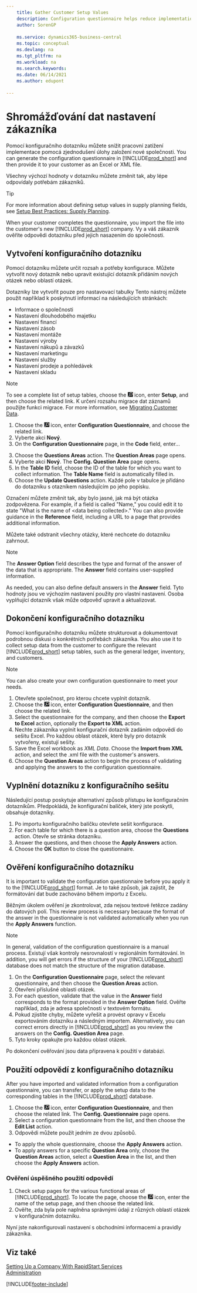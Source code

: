 ```yaml
---
    title: Gather Customer Setup Values
    description: Configuration questionnaire helps reduce implementation by streamlining setting up new companies and offering customers an Excel or XML file.
    author: SorenGP

    ms.service: dynamics365-business-central
    ms.topic: conceptual
    ms.devlang: na
    ms.tgt_pltfrm: na
    ms.workload: na
    ms.search.keywords:
    ms.date: 06/14/2021
    ms.author: edupont

---
```

# Shromážďování dat nastavení zákazníka
Pomocí konfiguračního dotazníku můžete snížit pracovní zatížení implementace pomocá zjednodušení úlohy založení nové společnosti. You can generate the configuration questionnaire in [!INCLUDE[prod_short](includes/prod_short.md)] and then provide it to your customer as an Excel or XML file.

Všechny výchozí hodnoty v dotazníku můžete změnit tak, aby lépe odpovídaly potřebám zákazníků.

> [!TIP]  
> For more information about defining setup values in supply planning fields, see [Setup Best Practices: Supply Planning](setup-best-practices-supply-planning.md).

When your customer completes the questionnaire, you import the file into the customer's new [!INCLUDE[prod_short](includes/prod_short.md)] company. Vy a váš zákazník ověříte odpovědi dotazníku před jejich nasazením do společnosti.

## Vytvoření konfiguračního dotazníku
Pomocí dotazníku můžete určit rozsah a potřeby konfigurace. Můžete vytvořit nový dotazník nebo upravit existující dotazník přidáním nových otázek nebo oblastí otázek.

<!-- A configuration questionnaire has the following structure
* The name of the questionnaire itself
* Question Areas that group questions about a similar subject. For example, you might create a question area that focuses on entering company information. Typically, configuration questionnaires have many question groups
* Questions that are closed ended, meaning that the customer must choose an answer, and can choose only one. -->

Dotazníky lze vytvořit pouze pro nastavovací tabulky Tento nástroj můžete použít například k poskytnutí informací na následujících stránkách:

- Informace o společnosti
- Nastavení dlouhodobého majetku
- Nastavení financí
- Nastavení zásob
- Nastavení montáže
- Nastavení výroby
- Nastavení nákupů a závazků
- Nastavení marketingu
- Nastavení služby
- Nastavení prodeje a pohledávek
- Nastavení skladu

> [!NOTE]  
> To see a complete list of setup tables, choose the ![Lightbulb that opens the Tell Me feature 1.](media/ui-search/search_small.png "Tell me what you want to do") icon, enter **Setup**, and then choose the related link. K určení rozsahu migrace dat záznamů použijte funkci migrace. For more information, see [Migrating Customer Data](admin-migrate-customer-data.md).

1. Choose the ![Lightbulb that opens the Tell Me feature 2.](media/ui-search/search_small.png "Tell me what you want to do") icon, enter **Configuration Questionnaire**, and choose the related link.
2. Vyberte akci **Nový**.
3. On the **Configuration Questionnaire** page, in the **Code** field, enter...
<!--4. In the **Name** field, enter...
5. Choose the **Question Areas** action. .
6. On the **Config. Question Areas** page, in the **Code** field, enter...
  
    > [!Note]  
    > The code is alphanumeric, and must start with a letter of the alphabet.
7. In the Table ID field, choose the table to which to apply the answer to the question. Your selection will determine the fields that are available for the questions, and thereby the answer selections.
  
    > [!Tip]
    > The list of table objects is long. If you know the name of the table, use **Search** in the upper left to find it in the list.
8. In the **Description** field, enter text that indicates the subject of the question group.
9. In the **No.** field, enter a number to define where the question appears in the sequence of questions.
10. In the **Field ID** field, choose the field the the customer's answer will be applied to. You can choose from the fields on the table you chose in the **Table ID** field.
  
    When you choose a field, [!INCLUDE[prod_short](includes/prod_short.md)] provides a suggestion in the **Question** field. You can edit the question if needed.
11. To add more questions to the questionnaire, repeat steps seven through 10.

> [!Tip]
> If at some point you change a question, or add a new one, choose the **Update Questions** action to update the list.

-->

3. Choose the **Questions Areas** action. The **Question Areas** page opens.
4. Vyberte akci **Nový**. The **Config. Question Area** page opens.
5. In the **Table ID** field, choose the ID of the table for which you want to collect information. The **Table Name** field is automatically filled in.
6. Choose the **Update Questions** action. Každé pole v tabulce je přidáno do dotazníku s otazníkem následujícím po jeho popisku.

Označení můžete změnit tak, aby bylo jasné, jak má být otázka zodpovězena. For example, if a field is called "Name," you could edit it to state "What is the name of \<data being collected\>." You can also provide guidance in the **Reference** field, including a URL to a page that provides additional information.

Můžete také odstranit všechny otázky, které nechcete do dotazníku zahrnout.

> [!NOTE]  
> The **Answer Option** field describes the type and format of the answer of the data that is appropriate. The **Answer** field contains user-supplied information.
>
> As needed, you can also define default answers in the **Answer** field. Tyto hodnoty jsou ve výchozím nastavení použity pro vlastní nastavení. Osoba vyplňující dotazník však může odpověď upravit a aktualizovat.

## Dokončení konfiguračního dotazníku
Pomocí konfiguračního dotazníku můžete strukturovat a dokumentovat podrobnou diskusi o konkrétních potřebách zákazníka. You also use it to collect setup data from the customer to configure the relevant [!INCLUDE[prod_short](includes/prod_short.md)] setup tables, such as the general ledger, inventory, and customers.

> [!NOTE]  
> You can also create your own configuration questionnaire to meet your needs.

1. Otevřete společnost, pro kterou chcete vyplnit dotazník.
2. Choose the ![Lightbulb that opens the Tell Me feature 3.](media/ui-search/search_small.png "Tell me what you want to do") icon, enter **Configuration Questionnaire**, and then choose the related link.
3. Select the questionnaire for the company, and then choose the **Export to Excel** action, optionally the **Export to XML** action.
4. Nechte zákazníka vyplnit konfigurační dotazník zadáním odpovědí do sešitu Excel. Pro každou oblast otázek, které byly pro dotazník vytvořeny, existují sešity.
5. Save the Excel workbook as *XML Data*. Choose the **Import from XML** action, and select the .xml file with the customer's answers.
6. Choose the **Question Areas** action to begin the process of validating and applying the answers to the configuration questionnaire.

## Vyplnění dotazníku z konfiguračního sešitu
Následující postup poskytuje alternativní způsob přístupu ke konfiguračním dotazníkům. Předpokládá, že konfigurační balíček, který jste poskytli, obsahuje dotazníky.

1. Po importu konfiguračního balíčku otevřete sešit konfigurace.
2. For each table for which there is a question area, choose the **Questions** action. Otevře se stránka dotazníku.
3. Answer the questions, and then choose the **Apply Answers** action.
4. Choose the **OK** button to close the questionnaire.

## Ověření konfiguračního dotazníku
It is important to validate the configuration questionnaire before you apply it to the [!INCLUDE[prod_short](includes/prod_short.md)] format. Je to také způsob, jak zajistit, že formátování dat bude zachováno během importu z Excelu.

Běžným úkolem ověření je zkontrolovat, zda nejsou textové řetězce zadány do datových polí. This review process is necessary because the format of the answer in the questionnaire is not validated automatically when you run the **Apply Answers** function.

> [!NOTE]  
> In general, validation of the configuration questionnaire is a manual process. Existují však kontroly nesrovnalostí v regionálním formátování. In addition, you will get errors if the structure of your [!INCLUDE[prod_short](includes/prod_short.md)] database does not match the structure of the migration database.

1. On the **Configuration Questionnaire** page, select the relevant questionnaire, and then choose the **Question Areas** action.
2. Otevření příslušné oblasti otázek.
3. For each question, validate that the value in the **Answer** field corresponds to the format provided in the **Answer Option** field. Ověřte například, zda je adresa společnosti v textovém formátu.
4. Pokud zjistíte chyby, můžete vyřešit a provést opravy v Excelu exportováním dotazníku a následným importem. Alternatively, you can correct errors directly in [!INCLUDE[prod_short](includes/prod_short.md)] as you review the answers on the **Config. Question Area** page.
5. Tyto kroky opakujte pro každou oblast otázek.

Po dokončení ověřování jsou data připravena k použití v databázi.

## Použití odpovědí z konfiguračního dotazníku
After you have imported and validated information from a configuration questionnaire, you can transfer, or apply the setup data to the corresponding tables in the [!INCLUDE[prod_short](includes/prod_short.md)] database.

1. Choose the ![Lightbulb that opens the Tell Me feature 4.](media/ui-search/search_small.png "Tell me what you want to do") icon, enter **Configuration Questionnaire**, and then choose the related link. The **Config. Questionnaire** page opens.
2. Select a configuration questionnaire from the list, and then choose the **Edit List** action.
3. Odpovědi můžete použít jedním ze dvou způsobů.

- To apply the whole questionnaire, choose the **Apply Answers** action.
- To apply answers for a specific **Question Area** only, choose the **Question Areas** action, select a **Question Area** in the list, and then choose the **Apply Answers** action.

### Ověření úspěšného použití odpovědí

1. Check setup pages for the various functional areas of [!INCLUDE[prod_short](includes/prod_short.md)]. To locate the page, choose the ![Lightbulb that opens the Tell Me feature 5](media/ui-search/search_small.png "Tell me what you want to do") icon, enter the name of the setup page, and then choose the related link.
2. Ověřte, zda byla pole naplněna správnými údaji z různých oblastí otázek v konfiguračním dotazníku.

Nyní jste nakonfigurovali nastavení s obchodními informacemi a pravidly zákazníka.

## Viz také
[Setting Up a Company With RapidStart Services](admin-set-up-a-company-with-rapidstart.md)  
[Administration](admin-setup-and-administration.md)


[!INCLUDE[footer-include](includes/footer-banner.md)]